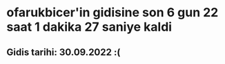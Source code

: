 # ofarukbicer'in gidisine son 6 gun 22 saat 1 dakika 27 saniye kaldi

## Gidis tarihi: 30.09.2022 :(
